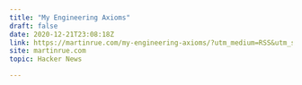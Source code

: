 ```yaml
---
title: "My Engineering Axioms"
draft: false
date: 2020-12-21T23:08:18Z
link: https://martinrue.com/my-engineering-axioms/?utm_medium=RSS&utm_source=hune
site: martinrue.com
topic: Hacker News  

---
```

